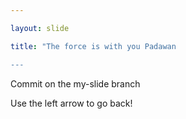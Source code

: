 ```yaml
---

layout: slide

title: "The force is with you Padawan

---
```


Commit on the my-slide branch

Use the left arrow to go back!
